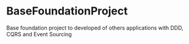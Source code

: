 # BaseFoundationProject
Base foundation project to developed of others applications with DDD, CQRS and Event Sourcing
